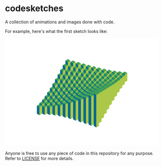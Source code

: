 # codesketches
A collection of animations and images done with code.

For example, here's what the first sketch looks like:

![sketch 00 - wobble](./00/output.gif)

Anyone is free to use any piece of code in this repository for any purpose.
Refer to [LICENSE](./LICENSE) for more details.

